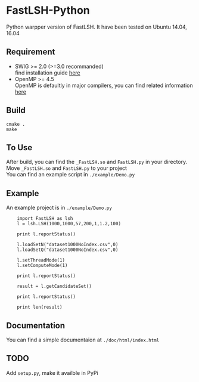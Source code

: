 # FastLSH-Python
Python warpper version of FastLSH. It have been tested on Ubuntu 14.04, 16.04

## Requirement 
* SWIG >= 2.0 (>=3.0 recommanded)  
    find installation guide [here](http://www.swig.org/download.html)
* OpenMP >= 4.5  
    OpenMP is defaultly in major compilers, you can find related information [here](http://www.openmp.org/resources/openmp-compilers/)
    
## Build
    cmake .  
    make
## To Use
After build, you can find the `_FastLSH.so` and `FastLSH.py` in your directory.  
Move `_FastLSH.so` and `FastLSH.py` to your project   
You can find an example script in `./example/Demo.py` 

## Example
   An example project is in `./example/Demo.py`
    
        import FastLSH as lsh
        l = lsh.LSH(1000,1000,57,200,1,1.2,100)

        print l.reportStatus()

        l.loadSetN("dataset1000NoIndex.csv",0)
        l.loadSetQ("dataset1000NoIndex.csv",0)

        l.setThreadMode(1)
        l.setComputeMode(1)

        print l.reportStatus()

        result = l.getCandidateSet()

        print l.reportStatus()

        print len(result)


## Documentation
You can find a simple documentaion at `./doc/html/index.html`

## TODO
Add `setup.py`, make it availble in PyPi



